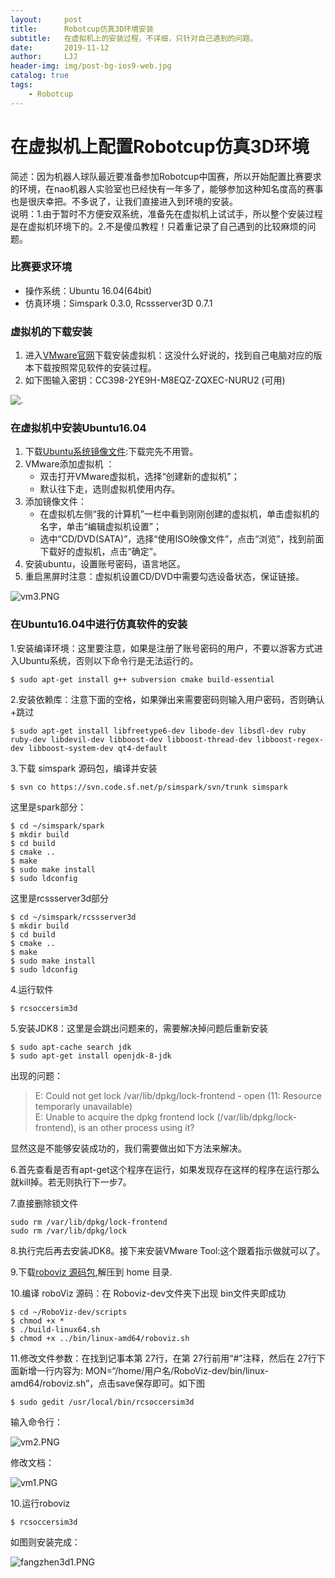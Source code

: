 ```yaml
---
layout:     post
title:      Robotcup仿真3D环境安装
subtitle:   在虚拟机上的安装过程，不详细，只针对自己遇到的问题。
date:       2019-11-12
author:     LJJ
header-img: img/post-bg-ios9-web.jpg
catalog: true
tags:
    - Robotcup
---
```


# 在虚拟机上配置Robotcup仿真3D环境
简述：因为机器人球队最近要准备参加Robotcup中国赛，所以开始配置比赛要求的环境，在nao机器人实验室也已经快有一年多了，能够参加这种知名度高的赛事也是很庆幸把。不多说了，让我们直接进入到环境的安装。  
说明：1.由于暂时不方便安双系统，准备先在虚拟机上试试手，所以整个安装过程是在虚拟机环境下的。2.不是傻瓜教程！只着重记录了自己遇到的比较麻烦的问题。

### 比赛要求环境
- 操作系统：Ubuntu 16.04(64bit)  
- 仿真环境：Simspark 0.3.0, Rcssserver3D 0.7.1 

### 虚拟机的下载安装
1. 进入[VMware官网](https://www.vmware.com/cn.html)下载安装虚拟机：这没什么好说的，找到自己电脑对应的版本下载按照常见软件的安装过程。
2. 如下图输入密钥：CC398-2YE9H-M8EQZ-ZQXEC-NURU2 (可用)

![.](https://img-blog.csdn.net/20180527112552321)

### 在虚拟机中安装Ubuntu16.04
1. 下载[Ubuntu系统镜像文件](http://releases.ubuntu.com/16.04/):下载完先不用管。
2.  VMware添加虚拟机 ：
    - 双击打开VMware虚拟机，选择“创建新的虚拟机”；
    - 默认往下走，选则虚拟机使用内存。
3. 添加镜像文件：
    - 在虚拟机左侧“我的计算机”一栏中看到刚刚创建的虚拟机，单击虚拟机的名字，单击“编辑虚拟机设置”； 
    - 选中“CD/DVD(SATA)”，选择“使用ISO映像文件”，点击“浏览”，找到前面下载好的虚拟机，点击“确定”。 
4. 安装ubuntu，设置账号密码，语言地区。
5. 重启黑屏时注意：虚拟机设置CD/DVD中需要勾选设备状态，保证链接。

![vm3.PNG](https://i.loli.net/2019/11/12/hPxXsZIKyTLgVFi.png)

### 在Ubuntu16.04中进行仿真软件的安装
1.安装编译环境：这里要注意，如果是注册了账号密码的用户，不要以游客方式进入Ubuntu系统，否则以下命令行是无法运行的。  

    $ sudo apt-get install g++ subversion cmake build-essential  

2.安装依赖库：注意下面的空格，如果弹出来需要密码则输入用户密码，否则确认+跳过 

    $ sudo apt-get install libfreetype6-dev libode-dev libsdl-dev ruby ruby-dev libdevil-dev libboost-dev libboost-thread-dev libboost-regex-dev libboost-system-dev qt4-default

3.下载 simspark 源码包，编译并安装  

    $ svn co https://svn.code.sf.net/p/simspark/svn/trunk simspark 
    
这里是spark部分： 
    
    $ cd ~/simspark/spark 
    $ mkdir build 
    $ cd build 
    $ cmake .. 
    $ make 
    $ sudo make install 
    $ sudo ldconfig 
    
这里是rcssserver3d部分    
    
    $ cd ~/simspark/rcssserver3d 
    $ mkdir build 
    $ cd build 
    $ cmake .. 
    $ make 
    $ sudo make install 
    $ sudo ldconfig 
    
4.运行软件

    $ rcsoccersim3d 
    
5.安装JDK8：这里是会跳出问题来的，需要解决掉问题后重新安装

    $ sudo apt-cache search jdk 
    $ sudo apt-get install openjdk-8-jdk 

出现的问题：
> E: Could not get lock /var/lib/dpkg/lock-frontend - open (11: Resource temporarly unavailable)  
E: Unable to acquire the dpkg frontend lock (/var/lib/dpkg/lock-frontend), is an other process using it?

显然这是不能够安装成功的，我们需要做出如下方法来解决。

6.首先查看是否有apt-get这个程序在运行，如果发现存在这样的程序在运行那么就kill掉。若无则执行下一步7。  

7.直接删除锁文件

    sudo rm /var/lib/dpkg/lock-frontend  
    sudo rm /var/lib/dpkg/lock
    
8.执行完后再去安装JDK8。接下来安装VMware Tool:这个跟着指示做就可以了。

9.下载[roboviz 源码包](https://github.com/magmaOffenburg/RoboViz/archive/dev.zip ),解压到 home 目录.

10.编译 roboViz 源码：在 Roboviz-dev文件夹下出现 bin文件夹即成功 

    $ cd ~/RoboViz-dev/scripts 
    $ chmod +x * 
    $ ./build-linux64.sh 
    $ chmod +x ../bin/linux-amd64/roboviz.sh 

11.修改文件参数：在找到记事本第 27行，在第 27行前用“#”注释，然后在 27行下面新增一行内容为: 
MON=“/home/用户名/RoboViz-dev/bin/linux-amd64/roboviz.sh”，点击save保存即可。如下图

    $ sudo gedit /usr/local/bin/rcsoccersim3d 

输入命令行：

![vm2.PNG](https://i.loli.net/2019/11/12/pEFSX6aJvj5wMuq.png)

修改文档：

![vm1.PNG](https://i.loli.net/2019/11/12/M16BAIK72DeHmc4.png)

10.运行roboviz 

    $ rcsoccersim3d  
    
如图则安装完成：

![fangzhen3d1.PNG](https://i.loli.net/2019/11/12/JTgdw7HROmiSqAa.png)
